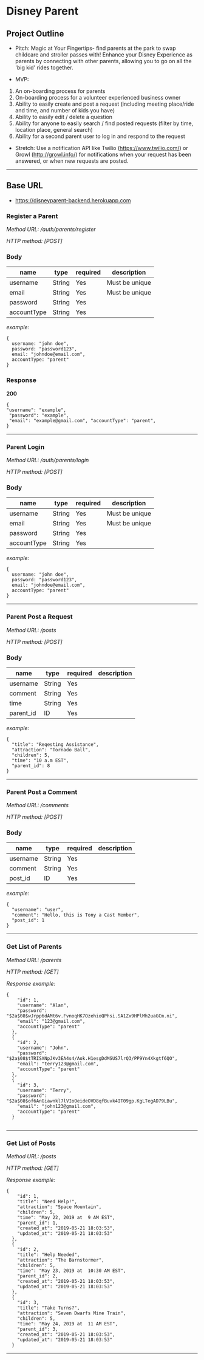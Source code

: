 # Disney Parent

## Project Outline

- Pitch: Magic at Your Fingertips- find parents at the park to swap childcare and stroller passes with! Enhance your Disney Experience as parents by connecting with other parents, allowing you to go on all the 'big kid' rides together.

* MVP:

1.  An on-boarding process for parents
2.  On-boarding process for a volunteer experienced business owner
3.  Ability to easily create and post a request (including meeting place/ride and time, and number of kids you have)
4.  Ability to easily edit / delete a question
5.  Ability for anyone to easily search / find posted requests (filter by time, location place, general search)
6.  Ability for a second parent user to log in and respond to the request

- Stretch: Use a notification API like Twilio (https://www.twilio.com/) or Growl (http://growl.info/) for notifications when your request has been answered, or when new requests are posted.

---

## Base URL

- https://disneyparent-backend.herokuapp.com

### Register a Parent

_Method URL: /auth/parents/register_

_HTTP method: [POST]_

### Body

| name        | type   | required | description    |
| ----------- | ------ | -------- | -------------- |
| username    | String | Yes      | Must be unique |
| email       | String | Yes      | Must be unique |
| password    | String | Yes      |                |
| accountType | String | Yes      |                |

_example:_

```
{
  username: "john doe",
  password: "password123",
  email: "johndoe@email.com",
  accountType: "parent"
}
```

### Response

**200**

```
{
"username": "example",
 "password": "example",
 "email": "example@gmail.com", "accountType": "parent",
}
```

---

### Parent Login

_Method URL: /auth/parents/login_

_HTTP method: [POST]_

### Body

| name        | type   | required | description    |
| ----------- | ------ | -------- | -------------- |
| username    | String | Yes      | Must be unique |
| email       | String | Yes      | Must be unique |
| password    | String | Yes      |                |
| accountType | String | Yes      |                |

_example:_

```
{
  username: "john doe",
  password: "password123",
  email: "johndoe@email.com",
  accountType: "parent"
}
```

---

### Parent Post a Request

_Method URL: /posts_

_HTTP method: [POST]_

### Body

| name      | type   | required | description |
| --------- | ------ | -------- | ----------- |
| username  | String | Yes      |             |
| comment   | String | Yes      |             |
| time      | String | Yes      |             |
| parent_id | ID     | Yes      |             |

_example:_

```
{
  "title": "Reqesting Assistance",
  "attraction": "Tornado Ball",
  "children": 5,
  "time": "10 a.m EST",
  "parent_id": 8
}
```

---

### Parent Post a Comment

_Method URL: /comments_

_HTTP method: [POST]_

### Body

| name     | type   | required | description |
| -------- | ------ | -------- | ----------- |
| username | String | Yes      |             |
| comment  | String | Yes      |             |
| post_id  | ID     | Yes      |             |

_example:_

```
{
  "username": "user",
  "comment": "Hello, this is Tony a Cast Member",
  "post_id": 1
}
```

---
### Get List of Parents 


_Method URL: /parents_

_HTTP method: [GET]_

_Response example:_

```
{
    "id": 1,
    "username": "Alan",
    "password": "$2a$08$wJrpp6dAMt6v.FvnoqHK7OzehioQPhsi.SA1Zx9HPlMh2uaGCm.ni",
    "email": "123@gmail.com",
    "accountType": "parent"
  },
  {
    "id": 2,
    "username": "John",
    "password": "$2a$08$tTRISXNpJKv3EA4s4/Aok.H1esgDdMSUS7lrQ3/PP9Yn4Xkgtf6QO",
    "email": "terry123@gmail.com",
    "accountType": "parent"
  },
  {
    "id": 3,
    "username": "Terry",
    "password": "$2a$08$of6AnGiawnkl7lVIoOeideOVD8qfBuvk4IT09gp.KgLTegAD79LBu",
    "email": "john123@gmail.com",
    "accountType": "parent"
  }
  
```
---
### Get List of Posts 


_Method URL: /posts_

_HTTP method: [GET]_

_Response example:_

```
{
    "id": 1,
    "title": "Need Help!",
    "attraction": "Space Mountain",
    "children": 5,
    "time": "May 22, 2019 at  9 AM EST",
    "parent_id": 1,
    "created_at": "2019-05-21 18:03:53",
    "updated_at": "2019-05-21 18:03:53"
  },
  {
    "id": 2,
    "title": "Help Needed",
    "attraction": "The Barnstormer",
    "children": 5,
    "time": "May 23, 2019 at  10:30 AM EST",
    "parent_id": 2,
    "created_at": "2019-05-21 18:03:53",
    "updated_at": "2019-05-21 18:03:53"
  },
  {
    "id": 3,
    "title": "Take Turns?",
    "attraction": "Seven Dwarfs Mine Train",
    "children": 5,
    "time": "May 24, 2019 at  11 AM EST",
    "parent_id": 3,
    "created_at": "2019-05-21 18:03:53",
    "updated_at": "2019-05-21 18:03:53"
  }

```

---
